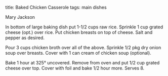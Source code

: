 title: Baked Chicken Casserole
tags: main dishes

Mary Jackson

In bottom of large baking dish put 1-1/2 cups raw rice. Sprinkle 1 cup grated cheese (opt.) over rice. Put chicken breasts on top of cheese. Salt and pepper as desired.

Pour 3 cups chicken broth over all of the above.  Sprinkle 1/2 pkg dry onion soup over breasts.  Cover with 1 can cream of chicken soup (optional).

Bake 1 hour at 325° uncovered.  Remove from oven and put 1/2 cup grated cheese over top.  Cover with foil and bake 1/2 hour more.  Serves 8.
